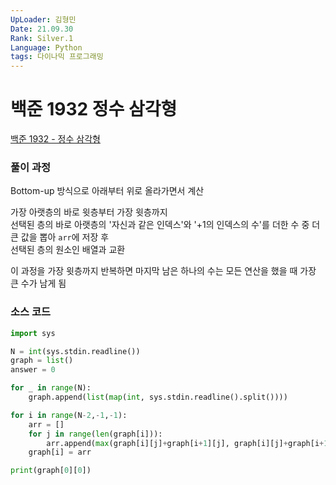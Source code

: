 ```yaml
---
UpLoader: 김형민  
Date: 21.09.30  
Rank: Silver.1  
Language: Python  
tags: 다이나믹 프로그래밍  
---
```


# 백준 1932 정수 삼각형

[백준 1932 - 정수 삼각형](https://www.acmicpc.net/problem/1932)  
  
### 풀이 과정  
  
Bottom-up 방식으로 아래부터 위로 올라가면서 계산  
  
가장 아랫층의 바로 윗층부터 가장 윗층까지  
선택된 층의 바로 아랫층의 '자신과 같은 인덱스'와 '+1의 인덱스의 수'를 더한 수 중 더 큰 값을 뽑아 `arr`에 저장 후  
선택된 층의 원소인 배열과 교환  
  
이 과정을 가장 윗층까지 반복하면 마지막 남은 하나의 수는 모든 연산을 했을 때 가장 큰 수가 남게 됨  
  
### 소스 코드

```python
import sys

N = int(sys.stdin.readline())
graph = list()
answer = 0

for _ in range(N):
    graph.append(list(map(int, sys.stdin.readline().split())))

for i in range(N-2,-1,-1):
    arr = []
    for j in range(len(graph[i])):
        arr.append(max(graph[i][j]+graph[i+1][j], graph[i][j]+graph[i+1][j+1]))
    graph[i] = arr

print(graph[0][0])
```

